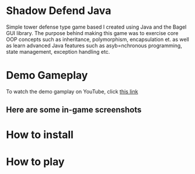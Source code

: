 # Shadow Defend Java
Simple tower defense type game based I created using Java and the Bagel GUI library. The purpose behind making this game was to exercise core OOP concepts such as inheritance, polymorphism, encapsulation et. as well as learn advanced Java features such as asyb=nchronous programming, state management, exception handling etc. 

# Demo Gameplay 

To watch the demo gamplay on YouTube, click [this link](https://www.youtube.com/watch?v=u6LZTGjbzhc)

## Here are some in-game screenshots 


# How to install 

# How to play 
